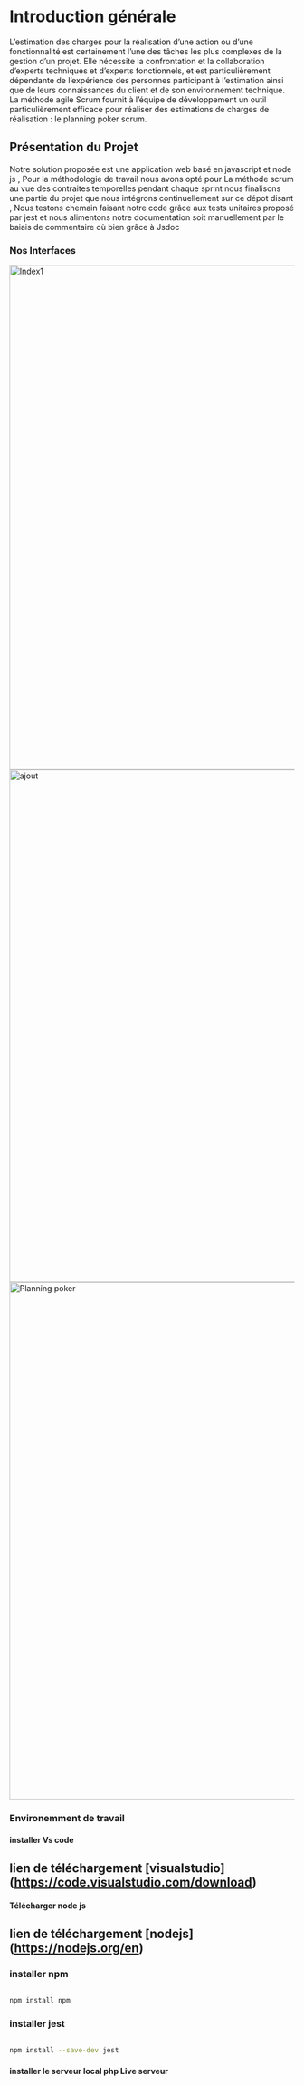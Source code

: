 # Introduction générale

L’estimation des charges pour la réalisation d’une action ou d’une fonctionnalité est certainement l’une des tâches les plus complexes de la gestion d’un projet. Elle nécessite la confrontation et la collaboration d’experts techniques et d’experts fonctionnels, et est particulièrement dépendante de l’expérience des personnes participant à l’estimation ainsi que de leurs connaissances du client et de son environnement technique. La méthode agile Scrum fournit à l’équipe de développement un outil particulièrement efficace pour réaliser des estimations de charges de réalisation :  le planning poker scrum.

## Présentation du Projet 

Notre solution proposée est une application web basé en javascript et node js , Pour la méthodologie de travail nous avons opté pour La méthode scrum au vue des contraites temporelles pendant chaque sprint nous finalisons une partie du projet que nous intégrons continuellement sur ce dépot disant , Nous testons chemain faisant notre code grâce aux tests unitaires proposé par jest et nous alimentons notre documentation soit manuellement par le baiais de commentaire où bien grâce à Jsdoc 

### Nos Interfaces

<img width="891" alt="Index1" src="https://github.com/mokrani-islam/Planning-poker-/assets/84641582/11565c30-90e3-4c56-b54b-9dd288fbc8b1">

<img width="905" alt="ajout" src="https://github.com/mokrani-islam/Planning-poker-/assets/84641582/ac0d1ebf-e5d1-46d3-9b13-1e5e482a1446">

<img width="913" alt="Planning poker" src="https://github.com/mokrani-islam/Planning-poker-/assets/84641582/671d25ac-68bf-44ad-bf9f-c8f5239b2540">

### Environemment de travail

#### installer Vs code
lien de téléchargement [visualstudio] (https://code.visualstudio.com/download) 
-----------------
#### Télécharger node js
lien de téléchargement [nodejs] (https://nodejs.org/en) 
-----------------

### installer npm
```bash

npm install npm

 ```
### installer jest 
```bash

npm install --save-dev jest

 ```
#### installer le serveur local php Live serveur 
